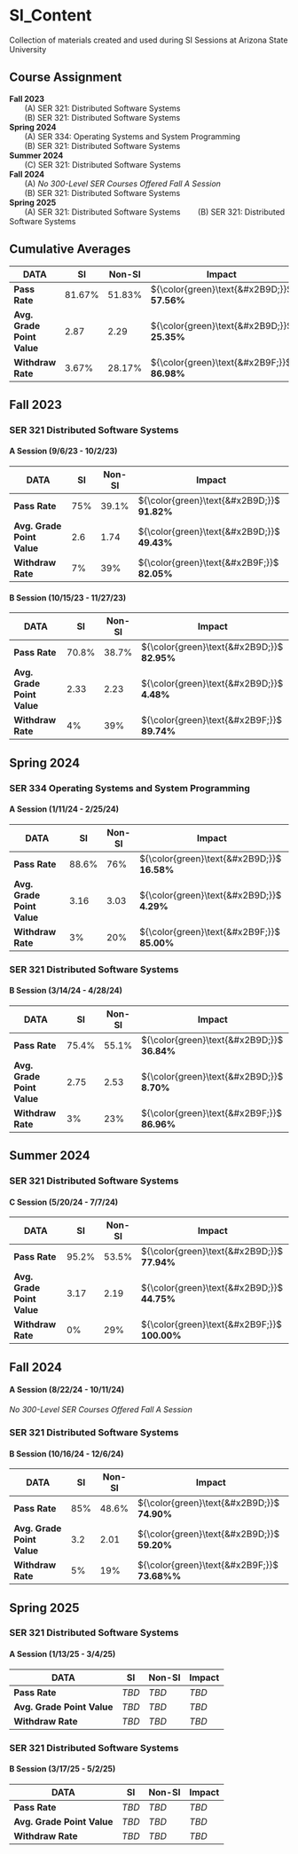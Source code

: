 # SI_Content
Collection of materials created and used during SI Sessions at Arizona State University

## Course Assignment ##
**Fall 2023**  
    &nbsp;&nbsp;&nbsp;&nbsp;&nbsp;&nbsp; (A) SER 321: Distributed Software Systems  
    &nbsp;&nbsp;&nbsp;&nbsp;&nbsp;&nbsp; (B) SER 321: Distributed Software Systems  
**Spring 2024**  
    &nbsp;&nbsp;&nbsp;&nbsp;&nbsp;&nbsp; (A) SER 334: Operating Systems and System Programming  
    &nbsp;&nbsp;&nbsp;&nbsp;&nbsp;&nbsp; (B) SER 321: Distributed Software Systems  
**Summer 2024**  
    &nbsp;&nbsp;&nbsp;&nbsp;&nbsp;&nbsp; (C) SER 321: Distributed Software Systems  
**Fall 2024**  
    &nbsp;&nbsp;&nbsp;&nbsp;&nbsp;&nbsp; (A) _No 300-Level SER Courses Offered Fall A Session_  
    &nbsp;&nbsp;&nbsp;&nbsp;&nbsp;&nbsp; (B) SER 321: Distributed Software Systems  
**Spring 2025**  
    &nbsp;&nbsp;&nbsp;&nbsp;&nbsp;&nbsp; (A) SER 321: Distributed Software Systems
    &nbsp;&nbsp;&nbsp;&nbsp;&nbsp;&nbsp; (B) SER 321: Distributed Software Systems


## Cumulative Averages ##
| DATA                       | **SI** | **Non-SI** | **Impact**                                  |
|----------------------------|--------|------------|---------------------------------------------|
| **Pass Rate**              | 81.67% | 51.83%     | ${\color{green}\text{&#x2B9D;}}$ **57.56%** |
| **Avg. Grade Point Value** | 2.87   | 2.29       | ${\color{green}\text{&#x2B9D;}}$ **25.35%** |
| **Withdraw Rate**          | 3.67%  | 28.17%     | ${\color{green}\text{&#x2B9F;}}$ **86.98%** |




## Fall 2023 ##
### SER 321 Distributed Software Systems ###
#### A Session (9/6/23 - 10/2/23) ####
| DATA                       | **SI** | **Non-SI** | **Impact**                                  |
|----------------------------|--------|------------|---------------------------------------------|
| **Pass Rate**              | 75%    | 39.1%      | ${\color{green}\text{&#x2B9D;}}$ **91.82%** |
| **Avg. Grade Point Value** | 2.6    | 1.74       | ${\color{green}\text{&#x2B9D;}}$ **49.43%** |
| **Withdraw Rate**          | 7%     | 39%        | ${\color{green}\text{&#x2B9F;}}$ **82.05%** |  
  
    

#### B Session (10/15/23 - 11/27/23) ####

| DATA                       | **SI** | **Non-SI** | **Impact**                                  |
|----------------------------|--------|------------|---------------------------------------------|
| **Pass Rate**              | 70.8%  | 38.7%      | ${\color{green}\text{&#x2B9D;}}$ **82.95%** |
| **Avg. Grade Point Value** | 2.33   | 2.23       | ${\color{green}\text{&#x2B9D;}}$ **4.48%**  |
| **Withdraw Rate**          | 4%     | 39%        | ${\color{green}\text{&#x2B9F;}}$ **89.74%** |




## Spring 2024 ##
### SER 334 Operating Systems and System Programming ###
#### A Session (1/11/24 - 2/25/24) ####

| DATA                       | **SI** | **Non-SI** | **Impact**                                  |
|----------------------------|--------|------------|---------------------------------------------|
| **Pass Rate**              | 88.6%  | 76%        | ${\color{green}\text{&#x2B9D;}}$ **16.58%** |
| **Avg. Grade Point Value** | 3.16   | 3.03       | ${\color{green}\text{&#x2B9D;}}$ **4.29%**  |
| **Withdraw Rate**          | 3%     | 20%        | ${\color{green}\text{&#x2B9F;}}$ **85.00%** |

### SER 321 Distributed Software Systems ###
#### B Session (3/14/24 - 4/28/24) ####

| DATA                       | **SI** | **Non-SI** | **Impact**                                  |
|----------------------------|--------|------------|---------------------------------------------|
| **Pass Rate**              | 75.4%  | 55.1%      | ${\color{green}\text{&#x2B9D;}}$ **36.84%** |
| **Avg. Grade Point Value** | 2.75   | 2.53       | ${\color{green}\text{&#x2B9D;}}$ **8.70%**  |
| **Withdraw Rate**          | 3%     | 23%        | ${\color{green}\text{&#x2B9F;}}$ **86.96%** |

## Summer 2024 ##
### SER 321 Distributed Software Systems ###
#### C Session (5/20/24 - 7/7/24) ####

| DATA                       | **SI** | **Non-SI** | **Impact**                                   |
|----------------------------|--------|------------|----------------------------------------------|
| **Pass Rate**              | 95.2%  | 53.5%      | ${\color{green}\text{&#x2B9D;}}$ **77.94%**  |
| **Avg. Grade Point Value** | 3.17   | 2.19       | ${\color{green}\text{&#x2B9D;}}$ **44.75%**  |
| **Withdraw Rate**          | 0%     | 29%        | ${\color{green}\text{&#x2B9F;}}$ **100.00%** |

## Fall 2024 ##
#### A Session (8/22/24 - 10/11/24) ####
_No 300-Level SER Courses Offered Fall A Session_  

### SER 321 Distributed Software Systems ###
#### B Session (10/16/24 - 12/6/24) ####

| DATA                       | **SI** | **Non-SI** | **Impact**                                   |
|----------------------------|--------|------------|----------------------------------------------|
| **Pass Rate**              | 85%    | 48.6%      | ${\color{green}\text{&#x2B9D;}}$ **74.90%**  |
| **Avg. Grade Point Value** | 3.2    | 2.01       | ${\color{green}\text{&#x2B9D;}}$ **59.20%**  |
| **Withdraw Rate**          | 5%     | 19%        | ${\color{green}\text{&#x2B9F;}}$ **73.68%%** |


## Spring 2025 ##
### SER 321 Distributed Software Systems ###
#### A Session (1/13/25 - 3/4/25) #### 

| DATA                       | **SI** | **Non-SI** | **Impact**         |
|----------------------------|--------|------------|--------------------|
| **Pass Rate**              | _TBD_  | _TBD_      | _TBD_              |
| **Avg. Grade Point Value** | _TBD_  | _TBD_      | _TBD_              |
| **Withdraw Rate**          | _TBD_  | _TBD_      | _TBD_              |

### SER 321 Distributed Software Systems ###
#### B Session (3/17/25 - 5/2/25) ####

| DATA                       | **SI** | **Non-SI** | **Impact**         |
|----------------------------|--------|------------|--------------------|
| **Pass Rate**              | _TBD_  | _TBD_      | _TBD_              |
| **Avg. Grade Point Value** | _TBD_  | _TBD_      | _TBD_              |
| **Withdraw Rate**          | _TBD_  | _TBD_      | _TBD_              |

